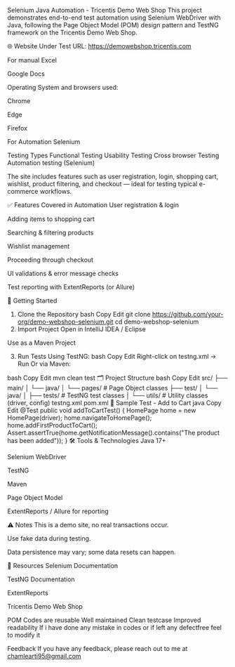  Selenium Java Automation - Tricentis Demo Web Shop
This project demonstrates end-to-end test automation using Selenium WebDriver with Java, following the Page Object Model (POM) design pattern and TestNG framework on the Tricentis Demo Web Shop.

🌐 Website Under Test
URL: https://demowebshop.tricentis.com 

For manual
Excel

Google Docs

Operating System and browsers used:

Chrome

Edge

Firefox

For Automation
Selenium

Testing Types
Functional Testing
Usability Testing
Cross browser Testing
Automation testing (Selenium)


The site includes features such as user registration, login, shopping cart, wishlist, product filtering, and checkout — ideal for testing typical e-commerce workflows.

✅ Features Covered in Automation
User registration & login

Adding items to shopping cart

Searching & filtering products

Wishlist management

Proceeding through checkout

UI validations & error message checks

Test reporting with ExtentReports (or Allure)

🚀 Getting Started
1. Clone the Repository
bash
Copy
Edit
git clone https://github.com/your-org/demo-webshop-selenium.git
cd demo-webshop-selenium
2. Import Project
Open in IntelliJ IDEA / Eclipse

Use as a Maven Project

3. Run Tests
Using TestNG:
bash
Copy
Edit
Right-click on testng.xml → Run
Or via Maven:

bash
Copy
Edit
mvn clean test
🗂️ Project Structure
bash
Copy
Edit
src/
  ├── main/
  │   └── java/
  │       └── pages/             # Page Object classes
  ├── test/
  │   └── java/
  │       ├── tests/             # TestNG test classes
  │       └── utils/             # Utility classes (driver, config)
testng.xml
pom.xml
📄 Sample Test - Add to Cart
java
Copy
Edit
@Test
public void addToCartTest() {
    HomePage home = new HomePage(driver);
    home.navigateToHomePage();
    home.addFirstProductToCart();
    Assert.assertTrue(home.getNotificationMessage().contains("The product has been added"));
}
🛠 Tools & Technologies
Java 17+

Selenium WebDriver

TestNG

Maven

Page Object Model

ExtentReports / Allure for reporting

⚠️ Notes
This is a demo site, no real transactions occur.

Use fake data during testing.

Data persistence may vary; some data resets can happen.

📘 Resources
Selenium Documentation

TestNG Documentation

ExtentReports

Tricentis Demo Web Shop

POM
Codes are reusable
Well maintained
Clean testcase
Improved readability
If i have done any mistake in codes or if left any defectfree feel to modify it

Feedback
If you have any feedback, please reach out to me at chamlearti95@gmail.com

